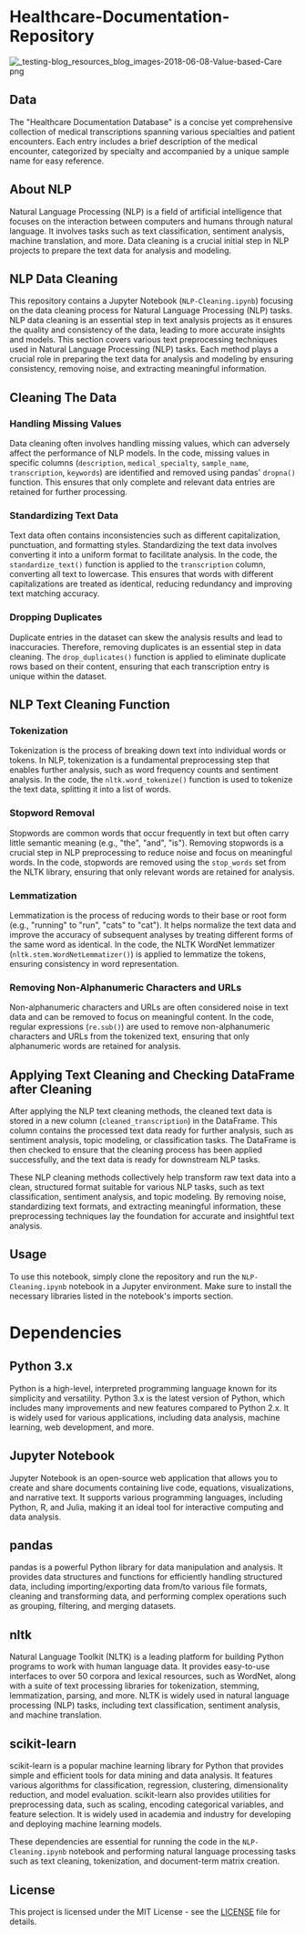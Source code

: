 # Healthcare-Documentation-Repository

![_testing-blog_resources_blog_images-2018-06-08-Value-based-Care png](https://github.com/harshitstark13/Healthcare-Documentation-Repository/assets/95651978/4c8f5840-2d09-4238-aac8-d7de46f3cedf)

## Data

The "Healthcare Documentation Database" is a concise yet comprehensive collection of medical transcriptions spanning various specialties and patient encounters. Each entry includes a brief description of the medical encounter, categorized by specialty and accompanied by a unique sample name for easy reference.

## About NLP

Natural Language Processing (NLP) is a field of artificial intelligence that focuses on the interaction between computers and humans through natural language. It involves tasks such as text classification, sentiment analysis, machine translation, and more. Data cleaning is a crucial initial step in NLP projects to prepare the text data for analysis and modeling.

## NLP Data Cleaning
This repository contains a Jupyter Notebook (`NLP-Cleaning.ipynb`) focusing on the data cleaning process for Natural Language Processing (NLP) tasks. NLP data cleaning is an essential step in text analysis projects as it ensures the quality and consistency of the data, leading to more accurate insights and models.
This section covers various text preprocessing techniques used in Natural Language Processing (NLP) tasks. Each method plays a crucial role in preparing the text data for analysis and modeling by ensuring consistency, removing noise, and extracting meaningful information.

## Cleaning The Data

### Handling Missing Values

Data cleaning often involves handling missing values, which can adversely affect the performance of NLP models. In the code, missing values in specific columns (`description`, `medical_specialty`, `sample_name`, `transcription`, `keywords`) are identified and removed using pandas' `dropna()` function. This ensures that only complete and relevant data entries are retained for further processing.

### Standardizing Text Data

Text data often contains inconsistencies such as different capitalization, punctuation, and formatting styles. Standardizing the text data involves converting it into a uniform format to facilitate analysis. In the code, the `standardize_text()` function is applied to the `transcription` column, converting all text to lowercase. This ensures that words with different capitalizations are treated as identical, reducing redundancy and improving text matching accuracy.

### Dropping Duplicates

Duplicate entries in the dataset can skew the analysis results and lead to inaccuracies. Therefore, removing duplicates is an essential step in data cleaning. The `drop_duplicates()` function is applied to eliminate duplicate rows based on their content, ensuring that each transcription entry is unique within the dataset.

## NLP Text Cleaning Function

### Tokenization

Tokenization is the process of breaking down text into individual words or tokens. In NLP, tokenization is a fundamental preprocessing step that enables further analysis, such as word frequency counts and sentiment analysis. In the code, the `nltk.word_tokenize()` function is used to tokenize the text data, splitting it into a list of words.

### Stopword Removal

Stopwords are common words that occur frequently in text but often carry little semantic meaning (e.g., "the", "and", "is"). Removing stopwords is a crucial step in NLP preprocessing to reduce noise and focus on meaningful words. In the code, stopwords are removed using the `stop_words` set from the NLTK library, ensuring that only relevant words are retained for analysis.

### Lemmatization

Lemmatization is the process of reducing words to their base or root form (e.g., "running" to "run", "cats" to "cat"). It helps normalize the text data and improve the accuracy of subsequent analyses by treating different forms of the same word as identical. In the code, the NLTK WordNet lemmatizer (`nltk.stem.WordNetLemmatizer()`) is applied to lemmatize the tokens, ensuring consistency in word representation.

### Removing Non-Alphanumeric Characters and URLs

Non-alphanumeric characters and URLs are often considered noise in text data and can be removed to focus on meaningful content. In the code, regular expressions (`re.sub()`) are used to remove non-alphanumeric characters and URLs from the tokenized text, ensuring that only alphanumeric words are retained for analysis.

## Applying Text Cleaning and Checking DataFrame after Cleaning

After applying the NLP text cleaning methods, the cleaned text data is stored in a new column (`cleaned_transcription`) in the DataFrame. This column contains the processed text data ready for further analysis, such as sentiment analysis, topic modeling, or classification tasks. The DataFrame is then checked to ensure that the cleaning process has been applied successfully, and the text data is ready for downstream NLP tasks.

These NLP cleaning methods collectively help transform raw text data into a clean, structured format suitable for various NLP tasks, such as text classification, sentiment analysis, and topic modeling. By removing noise, standardizing text formats, and extracting meaningful information, these preprocessing techniques lay the foundation for accurate and insightful text analysis.

## Usage

To use this notebook, simply clone the repository and run the `NLP-Cleaning.ipynb` notebook in a Jupyter environment. Make sure to install the necessary libraries listed in the notebook's imports section.

# Dependencies

## Python 3.x

Python is a high-level, interpreted programming language known for its simplicity and versatility. Python 3.x is the latest version of Python, which includes many improvements and new features compared to Python 2.x. It is widely used for various applications, including data analysis, machine learning, web development, and more.

## Jupyter Notebook

Jupyter Notebook is an open-source web application that allows you to create and share documents containing live code, equations, visualizations, and narrative text. It supports various programming languages, including Python, R, and Julia, making it an ideal tool for interactive computing and data analysis.

## pandas

pandas is a powerful Python library for data manipulation and analysis. It provides data structures and functions for efficiently handling structured data, including importing/exporting data from/to various file formats, cleaning and transforming data, and performing complex operations such as grouping, filtering, and merging datasets.

## nltk

Natural Language Toolkit (NLTK) is a leading platform for building Python programs to work with human language data. It provides easy-to-use interfaces to over 50 corpora and lexical resources, such as WordNet, along with a suite of text processing libraries for tokenization, stemming, lemmatization, parsing, and more. NLTK is widely used in natural language processing (NLP) tasks, including text classification, sentiment analysis, and machine translation.

## scikit-learn

scikit-learn is a popular machine learning library for Python that provides simple and efficient tools for data mining and data analysis. It features various algorithms for classification, regression, clustering, dimensionality reduction, and model evaluation. scikit-learn also provides utilities for preprocessing data, such as scaling, encoding categorical variables, and feature selection. It is widely used in academia and industry for developing and deploying machine learning models.

These dependencies are essential for running the code in the `NLP-Cleaning.ipynb` notebook and performing natural language processing tasks such as text cleaning, tokenization, and document-term matrix creation.

## License

This project is licensed under the MIT License - see the [LICENSE](LICENSE) file for details.
